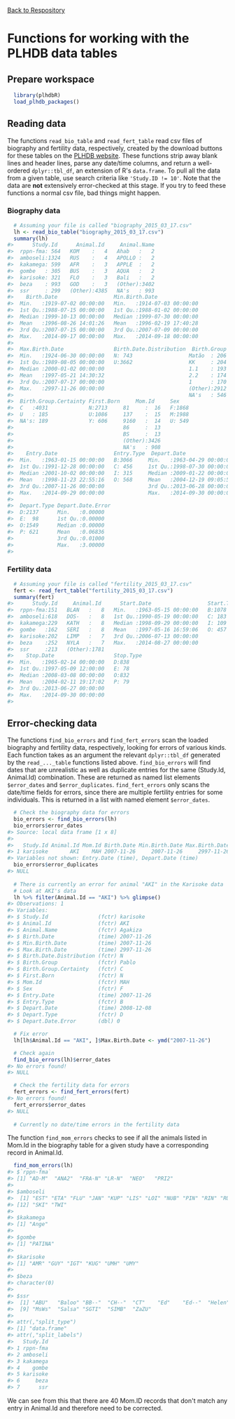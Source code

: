 [Back to Respository](https://github.com/camposfa/plhdbR)

Functions for working with the PLHDB data tables
================================================

Prepare workspace
-----------------

``` r
  library(plhdbR)
  load_plhdb_packages()
```

Reading data
------------

The functions `read_bio_table` and `read_fert_table` read csv files of biography and fertility data, respectively, created by the download buttons for these tables on the [PLHDB website](https://plhdb.org/). These functions strip away blank lines and header lines, parse any date/time columns, and return a well-ordered `dplyr::tbl_df`, an extension of R's `data.frame`. To pull all the data from a given table, use search criteria like `'Study.ID != 10'`. Note that the data are **not** extensively error-checked at this stage. If you try to feed these functions a normal csv file, bad things might happen.

### Biography data

``` r
  # Assuming your file is called "biography_2015_03_17.csv"
  lh <- read_bio_table("biography_2015_03_17.csv")
  summary(lh)
#>      Study.Id      Animal.Id     Animal.Name  
#>  rppn-fma: 564   KOM    :   4   Ahab   :   2  
#>  amboseli:1324   RUS    :   4   APOLLO :   2  
#>  kakamega: 599   AFR    :   3   APPLE  :   2  
#>  gombe   : 305   BUS    :   3   AQUA   :   2  
#>  karisoke: 321   FLO    :   3   Bali   :   2  
#>  beza    : 993   GOD    :   3   (Other):3402  
#>  ssr     : 299   (Other):4385   NA's   : 993  
#>    Birth.Date                  Min.Birth.Date               
#>  Min.   :1919-07-02 00:00:00   Min.   :1914-07-03 00:00:00  
#>  1st Qu.:1988-07-15 00:00:00   1st Qu.:1988-01-02 00:00:00  
#>  Median :1999-10-13 00:00:00   Median :1999-07-30 00:00:00  
#>  Mean   :1996-08-26 14:01:26   Mean   :1996-02-19 17:40:28  
#>  3rd Qu.:2007-07-15 00:00:00   3rd Qu.:2007-07-09 00:00:00  
#>  Max.   :2014-09-17 00:00:00   Max.   :2014-09-18 00:00:00  
#>                                                             
#>  Max.Birth.Date                Birth.Date.Distribution  Birth.Group  
#>  Min.   :1924-06-30 00:00:00   N: 743                  Matão  : 206  
#>  1st Qu.:1989-08-05 00:00:00   U:3662                  KK     : 204  
#>  Median :2000-01-02 00:00:00                           1.1    : 193  
#>  Mean   :1997-05-21 14:30:32                           2.2    : 174  
#>  3rd Qu.:2007-07-17 00:00:00                           1      : 170  
#>  Max.   :2997-11-26 00:00:00                           (Other):2912  
#>                                                        NA's   : 546  
#>  Birth.Group.Certainty First.Born     Mom.Id     Sex     
#>  C   :4031             N:2713     81     :  16   F:1868  
#>  U   : 185             U:1086     137    :  15   M:1988  
#>  NA's: 189             Y: 606     9160   :  14   U: 549  
#>                                   86     :  13           
#>                                   BS     :  13           
#>                                   (Other):3426           
#>                                   NA's   : 908           
#>    Entry.Date                  Entry.Type  Depart.Date                 
#>  Min.   :1963-01-15 00:00:00   B:3066     Min.   :1963-04-29 00:00:00  
#>  1st Qu.:1991-12-28 00:00:00   C: 456     1st Qu.:1998-07-30 00:00:00  
#>  Median :2001-10-02 00:00:00   I: 315     Median :2009-01-22 00:00:00  
#>  Mean   :1998-11-23 22:55:16   O: 568     Mean   :2004-12-19 09:05:55  
#>  3rd Qu.:2007-11-26 00:00:00              3rd Qu.:2013-06-28 00:00:00  
#>  Max.   :2014-09-29 00:00:00              Max.   :2014-09-30 00:00:00  
#>                                                                        
#>  Depart.Type Depart.Date.Error
#>  D:2137      Min.   :0.00000  
#>  E:  98      1st Qu.:0.00000  
#>  O:1549      Median :0.00000  
#>  P: 621      Mean   :0.06836  
#>              3rd Qu.:0.01000  
#>              Max.   :3.00000  
#> 
```

### Fertility data

``` r
  # Assuming your file is called "fertility_2015_03_17.csv"
  fert <- read_fert_table("fertility_2015_03_17.csv")
  summary(fert)
#>      Study.Id     Animal.Id      Start.Date                  Start.Type
#>  rppn-fma:151   BLAN   :   8   Min.   :1963-05-15 00:00:00   B:1078    
#>  amboseli:618   DOS-   :   8   1st Qu.:1990-05-19 00:00:00   C: 183    
#>  kakamega:229   KATH   :   8   Median :1998-09-29 00:00:00   I: 109    
#>  gombe   :162   SERI   :   8   Mean   :1997-05-16 16:59:06   O: 457    
#>  karisoke:202   LIMP   :   7   3rd Qu.:2006-07-13 00:00:00             
#>  beza    :252   NYLA   :   7   Max.   :2014-08-27 00:00:00             
#>  ssr     :213   (Other):1781                                           
#>    Stop.Date                   Stop.Type
#>  Min.   :1965-02-14 00:00:00   D:838    
#>  1st Qu.:1997-05-09 12:00:00   E: 78    
#>  Median :2008-03-08 00:00:00   O:832    
#>  Mean   :2004-02-11 19:17:02   P: 79    
#>  3rd Qu.:2013-06-27 00:00:00            
#>  Max.   :2014-09-30 00:00:00            
#> 
```

Error-checking data
-------------------

The functions `find_bio_errors` and `find_fert_errors` scan the loaded biography and fertility data, respectively, looking for errors of various kinds. Each function takes as an argument the relevant `dplyr::tbl_df` generated by the `read_..._table` functions listed above. `find_bio_errors` will find dates that are unrealistic as well as duplicate entries for the same (Study.Id, Animal.Id) combination. These are returned as named list elements `$error_dates` and `$error_duplicates`. `find_fert_errors` only scans the date/time fields for errors, since there are multiple fertility entries for some individuals. This is returned in a list with named element `$error_dates`.

``` r
  # Check the biography data for errors
  bio_errors <- find_bio_errors(lh)
  bio_errors$error_dates
#> Source: local data frame [1 x 8]
#> 
#>   Study.Id Animal.Id Mom.Id Birth.Date Min.Birth.Date Max.Birth.Date
#> 1 karisoke       AKI    MAH 2007-11-26     2007-11-26     2997-11-26
#> Variables not shown: Entry.Date (time), Depart.Date (time)
  bio_errors$error_duplicates
#> NULL
  
  # There is currently an error for animal "AKI" in the Karisoke data
  # Look at AKI's data
  lh %>% filter(Animal.Id == "AKI") %>% glimpse()
#> Observations: 1
#> Variables:
#> $ Study.Id                (fctr) karisoke
#> $ Animal.Id               (fctr) AKI
#> $ Animal.Name             (fctr) Agakiza
#> $ Birth.Date              (time) 2007-11-26
#> $ Min.Birth.Date          (time) 2007-11-26
#> $ Max.Birth.Date          (time) 2997-11-26
#> $ Birth.Date.Distribution (fctr) N
#> $ Birth.Group             (fctr) Pablo
#> $ Birth.Group.Certainty   (fctr) C
#> $ First.Born              (fctr) N
#> $ Mom.Id                  (fctr) MAH
#> $ Sex                     (fctr) F
#> $ Entry.Date              (time) 2007-11-26
#> $ Entry.Type              (fctr) B
#> $ Depart.Date             (time) 2008-12-08
#> $ Depart.Type             (fctr) D
#> $ Depart.Date.Error       (dbl) 0

  # Fix error
  lh[lh$Animal.Id == "AKI", ]$Max.Birth.Date <- ymd("2007-11-26")

  # Check again
  find_bio_errors(lh)$error_dates
#> No errors found!
#> NULL

  # Check the fertility data for errors
  fert_errors <- find_fert_errors(fert)
#> No errors found!
  fert_errors$error_dates
#> NULL
  
  # Currently no date/time errors in the fertility data
```

The function `find_mom_errors` checks to see if all the animals listed in Mom.Id in the biography table for a given study have a corresponding record in Animal.Id.

``` r
  find_mom_errors(lh)
#> $`rppn-fma`
#> [1] "AD-M"  "ANA2"  "FRA-N" "LR-N"  "NEO"   "PRI2" 
#> 
#> $amboseli
#>  [1] "EST" "ETA" "FLU" "JAN" "KUP" "LIS" "LOI" "NUB" "PIN" "RIN" "RUK"
#> [12] "SKI" "TWI"
#> 
#> $kakamega
#> [1] "Ange"
#> 
#> $gombe
#> [1] "PATINA"
#> 
#> $karisoke
#> [1] "AMR" "GUY" "IGT" "KUG" "UMH" "UMY"
#> 
#> $beza
#> character(0)
#> 
#> $ssr
#>  [1] "ABU"   "Baloo" "BB--"  "CH--"  "CT"    "Ed"    "Ed--"  "Helen"
#>  [9] "MsWs"  "Salsa" "SGTI"  "SIMB"  "ZaZU" 
#> 
#> attr(,"split_type")
#> [1] "data.frame"
#> attr(,"split_labels")
#>   Study.Id
#> 1 rppn-fma
#> 2 amboseli
#> 3 kakamega
#> 4    gombe
#> 5 karisoke
#> 6     beza
#> 7      ssr
```

We can see from this that there are 40 Mom.ID records that don't match any entry in Animal.Id and therefore need to be corrected.
